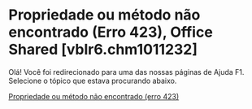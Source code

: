 
# Propriedade ou método não encontrado (Erro 423), Office Shared [vblr6.chm1011232]

Olá! Você foi redirecionado para uma das nossas páginas de Ajuda F1. Selecione o tópico que estava procurando abaixo.

[Propriedade ou método não encontrado (erro 423)](http://msdn.microsoft.com/library/b8e03eb7-cafa-fcce-ac94-c13025f08b3d%28Office.15%29.aspx)
